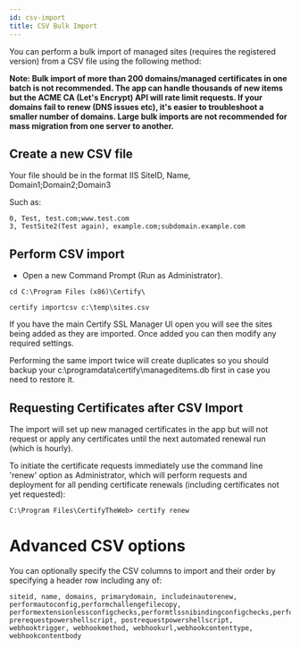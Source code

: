 ```yaml
---
id: csv-import
title: CSV Bulk Import
---
```


You can perform a bulk import of managed sites (requires the registered version) from a CSV file using the following method:

**Note: Bulk import of more than 200 domains/managed certificates in one batch is not recommended. The app can handle thousands of new items but the ACME CA (Let's Encrypt) API will rate limit requests. If your domains fail to renew (DNS issues etc), it's easier to troubleshoot a smaller number of domains. Large bulk imports are not recommended for mass migration from one server to another.**

## Create a new CSV file

Your file should be in the format IIS SiteID, Name, Domain1;Domain2;Domain3

Such as:

```
0, Test, test.com;www.test.com
3, TestSite2(Test again), example.com;subdomain.example.com

```

## Perform CSV import

- Open a new Command Prompt (Run as Administrator).

```
cd C:\Program Files (x86)\Certify\

certify importcsv c:\temp\sites.csv
```

If you have the main Certify SSL Manager UI open you will see the sites being added as they are imported. Once added you can then modify any required settings.

Performing the same import twice will create duplicates so you should backup your c:\programdata\certify\manageditems.db first in case you need to restore it.

## Requesting Certificates after CSV Import

The import will set up new managed certificates in the app but will not request or apply any certificates until the next automated renewal run (which is hourly).

To initiate the certificate requests immediately use the command line 'renew' option as Administrator, which will perform requests and deployment for all pending certificate renewals (including certificates not yet requested):

`C:\Program Files\CertifyTheWeb> certify renew`

# Advanced CSV options

You can optionally specify the CSV columns to import and their order by specifying a header row including any of:

```CSV
siteid, name, domains, primarydomain, includeinautorenew, performautoconfig,performchallengefilecopy, performextensionlessconfigchecks,performtlssnibindingconfigchecks,performautomatedcertbinding,enablefailurenotifications, prerequestpowershellscript, postrequestpowershellscript, webhooktrigger, webhookmethod, webhookurl,webhookcontenttype, webhookcontentbody
```
